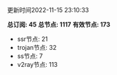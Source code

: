更新时间2022-11-15 23:10:33

**总订阅: 45**
**总节点: 1117**
**有效节点: 173**
- ssr节点: 21
- trojan节点: 32
- ss节点: 7
- v2ray节点: 113
